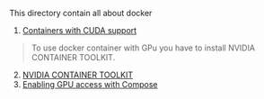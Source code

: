This directory contain all about docker

1.  [Containers with CUDA support](https://lpryszcz.medium.com/containers-with-cuda-support-5467f393649f)

> To use docker container with GPu you have to install NVIDIA CONTAINER TOOLKIT.
 
2. [NVIDIA CONTAINER TOOLKIT](https://docs.nvidia.com/datacenter/cloud-native/container-toolkit/install-guide.html)
3. [Enabling GPU access with Compose](https://docs.docker.com/compose/gpu-support/)
